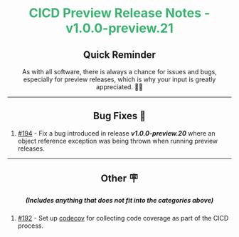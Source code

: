 <h1 align="center" style='color:mediumseagreen;font-weight:bold'>
    CICD Preview Release Notes - v1.0.0-preview.21
</h1>

<h2 align="center" style='font-weight:bold'>Quick Reminder</h2>

<div align="center">

As with all software, there is always a chance for issues and bugs, especially for preview releases, which is why your input is greatly appreciated. 🙏🏼
</div>

---

<h2 style="font-weight:bold" align="center">Bug Fixes 🐛</h2>

1. [#194](https://github.com/KinsonDigital/CICD/issues/194) - Fix a bug introduced in release _**v1.0.0-preview.20**_ where an object reference exception was being thrown when running preview releases.

---

<h2 style="font-weight:bold" align="center">Other 🪧</h2>
<h5 align="center">(Includes anything that does not fit into the categories above)</h5>

1. [#192](https://github.com/KinsonDigital/CICD/issues/192) - Set up [codecov](https://about.codecov.io/) for collecting code coverage as part of the CICD process.
